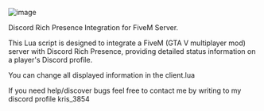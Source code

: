 
![image](https://github.com/Kris123457/kr_rpc/assets/97027435/12cfdd4d-4394-4cfd-8e00-7ae3812ddc7f)

Discord Rich Presence Integration for FiveM Server.

This Lua script is designed to integrate a FiveM (GTA V multiplayer mod) server with Discord Rich Presence, providing detailed status information on a player's Discord profile. 

You can change all displayed information in the client.lua

If you need help/discover bugs feel free to contact me by writing to my discord profile kris_3854

